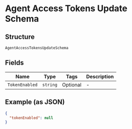 
# Agent Access Tokens Update Schema

## Structure

`AgentAccessTokensUpdateSchema`

## Fields

| Name | Type | Tags | Description |
|  --- | --- | --- | --- |
| `TokenEnabled` | `string` | Optional | - |

## Example (as JSON)

```json
{
  "tokenEnabled": null
}
```

